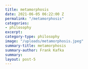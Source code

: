 ```yaml
---
title: metamorphosis
date: 2021-06-05 06:22:00 Z
permalink: "/metamorphosis"
categories:
- philosophy
excerpt: 
category-type: philosophy
image: "/uploads/metamorphosis.jpeg"
summary-title: metamorphosis
summary-author: Frank Kafka
summary: 
layout: post-5
---
```


